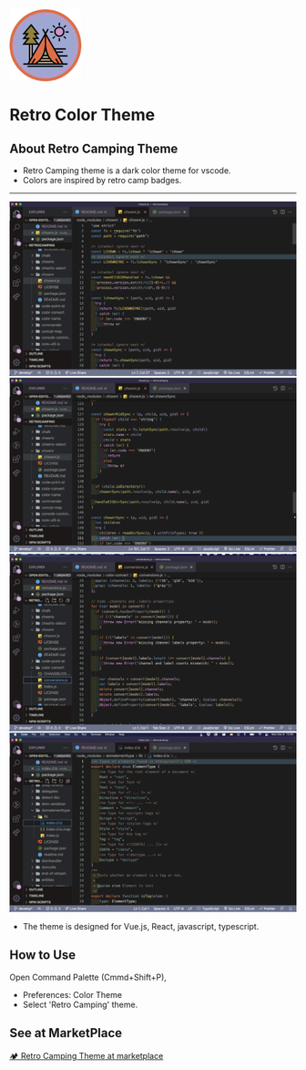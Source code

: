 
<img src="./img/retro-camping-icon.png" width=25%/>

# Retro Color Theme
## About Retro Camping Theme
* Retro Camping theme is a dark color theme for vscode.
* Colors are inspired by retro camp badges.
---
![RetroCamping](./img/retro-camping-1.png)
![RetroCamping](./img/retro-camping-2.png)
![RetroCamping](./img/retro-camping-3.png)
![RetroCamping](./img/retro-camping-4.png)

* The theme is designed for Vue.js, React, javascript, typescript.

## How to Use
Open Command Palette (Cmmd+Shift+P), 
- Preferences: Color Theme
- Select 'Retro Camping' theme.

## See at MarketPlace

<a href="https://marketplace.visualstudio.com/items?itemName=DoyoonLee.retrocamping">
  <p>🏕 Retro Camping Theme at marketplace </p>
</a>

